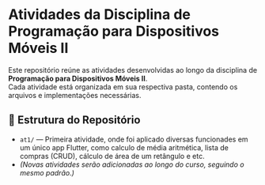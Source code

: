 # Atividades da Disciplina de Programação para Dispositivos Móveis II

Este repositório reúne as atividades desenvolvidas ao longo da disciplina de **Programação para Dispositivos Móveis II**.  
Cada atividade está organizada em sua respectiva pasta, contendo os arquivos e implementações necessárias.

## 📁 Estrutura do Repositório

* `at1/` — Primeira atividade, onde foi aplicado diversas funcionades em um único app Flutter, como calculo de média aritmética, lista de compras (CRUD), cálculo de área de um retângulo e etc. 
* *(Novas atividades serão adicionadas ao longo do curso, seguindo o mesmo padrão.)*
